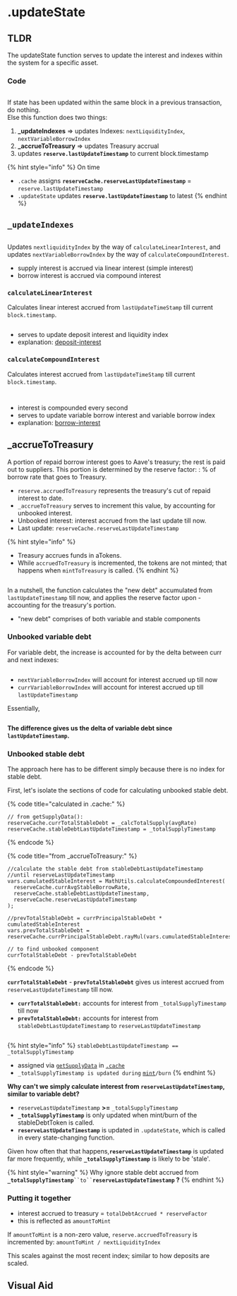 # .updateState

## TLDR

The updateState function serves to update the interest and indexes within the system for a specific asset.

### Code

<figure><img src="../../.gitbook/assets/image (126).png" alt=""><figcaption></figcaption></figure>

If state has been updated within the same block in a previous transaction, do nothing. \
Else this function does two things:

1. **\_updateIndexes** => updates Indexes: `nextLiquidityIndex`, `nextVariableBorrowIndex`
2. **\_accrueToTreasury** => updates Treasury accrual&#x20;
3. updates **`reserve.lastUpdateTimestamp`** to current block.timestamp

{% hint style="info" %}
On time

* `.cache` assigns **`reserveCache.reserveLastUpdateTimestamp`** = `reserve.lastUpdateTimestamp`
* `.updateState` updates **`reserve.lastUpdateTimestamp`** to latest
{% endhint %}

## &#x20;`_updateIndexes`&#x20;

<figure><img src="../../.gitbook/assets/image (130).png" alt=""><figcaption></figcaption></figure>

Updates `nextliquidityIndex` by the way of `calculateLinearInterest`, and updates `nextVariableBorrowIndex` by the way of `calculateCompoundInterest`.

* supply interest is accrued via linear interest (simple interest)
* borrow interest is accrued via compound interest&#x20;

### `calculateLinearInterest`

Calculates linear interest accrued from `lastUpdateTimeStamp` till current `block.timestamp`.

<figure><img src="../../.gitbook/assets/image (57).png" alt=""><figcaption></figcaption></figure>

* serves to update deposit interest and liquidity index
* explanation: [deposit-interest](../../deposit-and-borrow-interest.md#deposit-interest)

### `calculateCompoundInterest`

Calculates interest accrued from `lastUpdateTimeStamp` till current `block.timestamp`.&#x20;

<figure><img src="../../.gitbook/assets/image (5) (1) (1).png" alt=""><figcaption></figcaption></figure>

<figure><img src="../../.gitbook/assets/image (38).png" alt=""><figcaption></figcaption></figure>

* interest is compounded every second&#x20;
* serves to update variable borrow interest and variable borrow index
* explanation: [borrow-interest](../../deposit-and-borrow-interest.md#borrow-interest)

## **\_accrueToTreasury**&#x20;

A portion of repaid borrow interest goes to Aave's treasury; the rest is paid out to suppliers. This portion is determined by the reserve factor: : % of borrow rate that goes to Treasury.

* `reserve.accruedToTreasury` represents the treasury's cut of repaid interest to date.
* `_accrueToTreasury` serves to increment this value, by accounting for unbooked interest.
* Unbooked interest: interest accrued from the last update till now.
* Last update: `reserveCache.reserveLastUpdateTimestamp`&#x20;

{% hint style="info" %}
* Treasury accrues funds in aTokens.
* While `accruedToTreasury` is incremented, the tokens are not minted; that happens when `mintToTreasury` is called.
{% endhint %}

<figure><img src="../../.gitbook/assets/image (123).png" alt=""><figcaption></figcaption></figure>

In a nutshell, the function calculates the "new debt" accumulated from `lastUpdateTimestamp`  till now, and applies the reserve factor upon - accounting for the treasury's portion.&#x20;

* "new debt" comprises of both variable and stable components&#x20;

### Unbooked variable debt&#x20;

For variable debt, the increase is accounted for by the delta between curr and next indexes:

<figure><img src="../../.gitbook/assets/image (79).png" alt=""><figcaption></figcaption></figure>

* `nextVariableBorrowIndex` will account for interest accrued up till now
* `currVariableBorrowIndex` will account for interest accrued up till `lastUpdateTimestamp` &#x20;

Essentially,

<figure><img src="../../.gitbook/assets/image (107).png" alt=""><figcaption></figcaption></figure>

**The difference gives us the delta of variable debt since `lastUpdateTimestamp`.**

### Unbooked stable debt&#x20;

The approach here has to be different simply because there is no index for stable debt.

First, let's isolate the sections of code for calculating unbooked stable debt.&#x20;

{% code title="calculated in .cache:" %}
```solidity
// from getSupplyData():
reserveCache.currTotalStableDebt = _calcTotalSupply(avgRate)
reserveCache.stableDebtLastUpdateTimestamp = _totalSupplyTimestamp
```
{% endcode %}

{% code title="from _accrueToTreasury:" %}
```solidity
//calculate the stable debt from stableDebtLastUpdateTimestamp 
//until reserveLastUpdateTimestamp
vars.cumulatedStableInterest = MathUtils.calculateCompoundedInterest(
  reserveCache.currAvgStableBorrowRate,
  reserveCache.stableDebtLastUpdateTimestamp,
  reserveCache.reserveLastUpdateTimestamp
);

//prevTotalStableDebt = currPrincipalStableDebt * cumulatedStableInterest
vars.prevTotalStableDebt = 
reserveCache.currPrincipalStableDebt.rayMul(vars.cumulatedStableInterest);

// to find unbooked component
currTotalStableDebt - prevTotalStableDebt
```
{% endcode %}

**`currTotalStableDebt`** - **`prevTotalStableDebt`** gives us interest accrued from `reserveLastUpdateTimestamp` till now.

* **`currTotalStableDebt:`** accounts for interest from `_totalSupplyTimestamp` till now
* **`prevTotalStableDebt:`** accounts for interest from `stableDebtLastUpdateTimestamp` to `reserveLastUpdateTimestamp`

<figure><img src="../../.gitbook/assets/image.png" alt=""><figcaption></figcaption></figure>

{% hint style="info" %}
`stableDebtLastUpdateTimestamp == _totalSupplyTimestamp`

* assigned via [`getSupplyData`](../../contracts/stabledebttoken.md#getsupplydata) in [`.cache`](.cache.md)
* `_totalSupplyTimestamp is updated during` [`mint`](../../contracts/stabledebttoken.md#mint)`/burn`
{% endhint %}

**Why can't we simply calculate interest from `reserveLastUpdateTimestamp`, similar to variable debt?**

* `reserveLastUpdateTimestamp` **>=** `_totalSupplyTimestamp`
* **`_totalSupplyTimestamp`** is only updated when mint/burn of the stableDebtToken is called.&#x20;
* **`reserveLastUpdateTimestamp`** is updated in `.updateState`, which is called in every state-changing function.

Given how often that that happens,**`reserveLastUpdateTimestamp`** is updated far more frequently, while **`_totalSupplyTimestamp`** is likely to be 'stale'.&#x20;

{% hint style="warning" %}
Why ignore stable debt accrued from **`_totalSupplyTimestamp`**` ``to`` `**`reserveLastUpdateTimestamp` ?**
{% endhint %}

### **Putting it together**&#x20;

* interest accrued to treasury = `totalDebtAccrued * reserveFactor`
* this is reflected as `amountToMint`&#x20;

If `amountToMint` is a non-zero value, `reserve.accruedToTreasury` is incremented by: `amountToMint / nextLiquidityIndex`&#x20;

This scales against the most recent index; similar to how deposits are scaled.

## Visual Aid

<img src="../../.gitbook/assets/file.excalidraw (4).svg" alt="" class="gitbook-drawing">
